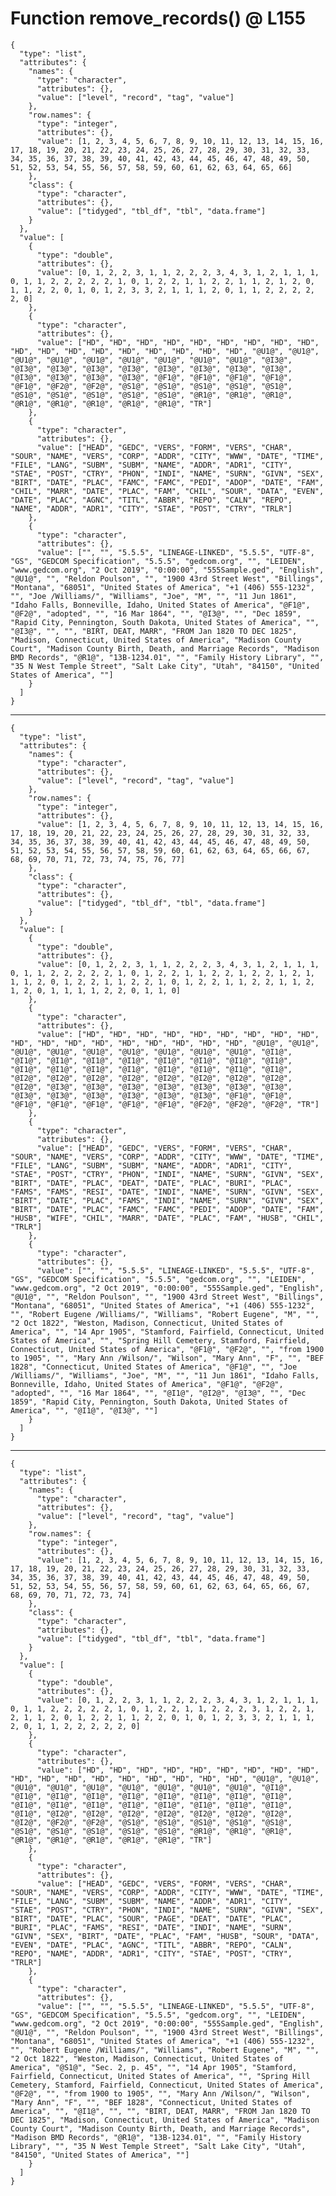 # Function remove_records() @ L155

    {
      "type": "list",
      "attributes": {
        "names": {
          "type": "character",
          "attributes": {},
          "value": ["level", "record", "tag", "value"]
        },
        "row.names": {
          "type": "integer",
          "attributes": {},
          "value": [1, 2, 3, 4, 5, 6, 7, 8, 9, 10, 11, 12, 13, 14, 15, 16, 17, 18, 19, 20, 21, 22, 23, 24, 25, 26, 27, 28, 29, 30, 31, 32, 33, 34, 35, 36, 37, 38, 39, 40, 41, 42, 43, 44, 45, 46, 47, 48, 49, 50, 51, 52, 53, 54, 55, 56, 57, 58, 59, 60, 61, 62, 63, 64, 65, 66]
        },
        "class": {
          "type": "character",
          "attributes": {},
          "value": ["tidyged", "tbl_df", "tbl", "data.frame"]
        }
      },
      "value": [
        {
          "type": "double",
          "attributes": {},
          "value": [0, 1, 2, 2, 3, 1, 1, 2, 2, 2, 3, 4, 3, 1, 2, 1, 1, 1, 0, 1, 1, 2, 2, 2, 2, 2, 1, 0, 1, 2, 2, 1, 1, 2, 2, 1, 1, 2, 1, 2, 0, 1, 1, 2, 2, 0, 1, 0, 1, 2, 3, 3, 2, 1, 1, 1, 2, 0, 1, 1, 2, 2, 2, 2, 2, 0]
        },
        {
          "type": "character",
          "attributes": {},
          "value": ["HD", "HD", "HD", "HD", "HD", "HD", "HD", "HD", "HD", "HD", "HD", "HD", "HD", "HD", "HD", "HD", "HD", "HD", "@U1@", "@U1@", "@U1@", "@U1@", "@U1@", "@U1@", "@U1@", "@U1@", "@U1@", "@I3@", "@I3@", "@I3@", "@I3@", "@I3@", "@I3@", "@I3@", "@I3@", "@I3@", "@I3@", "@I3@", "@I3@", "@I3@", "@F1@", "@F1@", "@F1@", "@F1@", "@F1@", "@F2@", "@F2@", "@S1@", "@S1@", "@S1@", "@S1@", "@S1@", "@S1@", "@S1@", "@S1@", "@S1@", "@S1@", "@R1@", "@R1@", "@R1@", "@R1@", "@R1@", "@R1@", "@R1@", "@R1@", "TR"]
        },
        {
          "type": "character",
          "attributes": {},
          "value": ["HEAD", "GEDC", "VERS", "FORM", "VERS", "CHAR", "SOUR", "NAME", "VERS", "CORP", "ADDR", "CITY", "WWW", "DATE", "TIME", "FILE", "LANG", "SUBM", "SUBM", "NAME", "ADDR", "ADR1", "CITY", "STAE", "POST", "CTRY", "PHON", "INDI", "NAME", "SURN", "GIVN", "SEX", "BIRT", "DATE", "PLAC", "FAMC", "FAMC", "PEDI", "ADOP", "DATE", "FAM", "CHIL", "MARR", "DATE", "PLAC", "FAM", "CHIL", "SOUR", "DATA", "EVEN", "DATE", "PLAC", "AGNC", "TITL", "ABBR", "REPO", "CALN", "REPO", "NAME", "ADDR", "ADR1", "CITY", "STAE", "POST", "CTRY", "TRLR"]
        },
        {
          "type": "character",
          "attributes": {},
          "value": ["", "", "5.5.5", "LINEAGE-LINKED", "5.5.5", "UTF-8", "GS", "GEDCOM Specification", "5.5.5", "gedcom.org", "", "LEIDEN", "www.gedcom.org", "2 Oct 2019", "0:00:00", "555Sample.ged", "English", "@U1@", "", "Reldon Poulson", "", "1900 43rd Street West", "Billings", "Montana", "68051", "United States of America", "+1 (406) 555-1232", "", "Joe /Williams/", "Williams", "Joe", "M", "", "11 Jun 1861", "Idaho Falls, Bonneville, Idaho, United States of America", "@F1@", "@F2@", "adopted", "", "16 Mar 1864", "", "@I3@", "", "Dec 1859", "Rapid City, Pennington, South Dakota, United States of America", "", "@I3@", "", "", "BIRT, DEAT, MARR", "FROM Jan 1820 TO DEC 1825", "Madison, Connecticut, United States of America", "Madison County Court", "Madison County Birth, Death, and Marriage Records", "Madison BMD Records", "@R1@", "13B-1234.01", "", "Family History Library", "", "35 N West Temple Street", "Salt Lake City", "Utah", "84150", "United States of America", ""]
        }
      ]
    }

---

    {
      "type": "list",
      "attributes": {
        "names": {
          "type": "character",
          "attributes": {},
          "value": ["level", "record", "tag", "value"]
        },
        "row.names": {
          "type": "integer",
          "attributes": {},
          "value": [1, 2, 3, 4, 5, 6, 7, 8, 9, 10, 11, 12, 13, 14, 15, 16, 17, 18, 19, 20, 21, 22, 23, 24, 25, 26, 27, 28, 29, 30, 31, 32, 33, 34, 35, 36, 37, 38, 39, 40, 41, 42, 43, 44, 45, 46, 47, 48, 49, 50, 51, 52, 53, 54, 55, 56, 57, 58, 59, 60, 61, 62, 63, 64, 65, 66, 67, 68, 69, 70, 71, 72, 73, 74, 75, 76, 77]
        },
        "class": {
          "type": "character",
          "attributes": {},
          "value": ["tidyged", "tbl_df", "tbl", "data.frame"]
        }
      },
      "value": [
        {
          "type": "double",
          "attributes": {},
          "value": [0, 1, 2, 2, 3, 1, 1, 2, 2, 2, 3, 4, 3, 1, 2, 1, 1, 1, 0, 1, 1, 2, 2, 2, 2, 2, 1, 0, 1, 2, 2, 1, 1, 2, 2, 1, 2, 2, 1, 2, 1, 1, 1, 2, 0, 1, 2, 2, 1, 1, 2, 2, 1, 0, 1, 2, 2, 1, 1, 2, 2, 1, 1, 2, 1, 2, 0, 1, 1, 1, 1, 2, 2, 0, 1, 1, 0]
        },
        {
          "type": "character",
          "attributes": {},
          "value": ["HD", "HD", "HD", "HD", "HD", "HD", "HD", "HD", "HD", "HD", "HD", "HD", "HD", "HD", "HD", "HD", "HD", "HD", "@U1@", "@U1@", "@U1@", "@U1@", "@U1@", "@U1@", "@U1@", "@U1@", "@U1@", "@I1@", "@I1@", "@I1@", "@I1@", "@I1@", "@I1@", "@I1@", "@I1@", "@I1@", "@I1@", "@I1@", "@I1@", "@I1@", "@I1@", "@I1@", "@I1@", "@I1@", "@I2@", "@I2@", "@I2@", "@I2@", "@I2@", "@I2@", "@I2@", "@I2@", "@I2@", "@I3@", "@I3@", "@I3@", "@I3@", "@I3@", "@I3@", "@I3@", "@I3@", "@I3@", "@I3@", "@I3@", "@I3@", "@I3@", "@F1@", "@F1@", "@F1@", "@F1@", "@F1@", "@F1@", "@F1@", "@F2@", "@F2@", "@F2@", "TR"]
        },
        {
          "type": "character",
          "attributes": {},
          "value": ["HEAD", "GEDC", "VERS", "FORM", "VERS", "CHAR", "SOUR", "NAME", "VERS", "CORP", "ADDR", "CITY", "WWW", "DATE", "TIME", "FILE", "LANG", "SUBM", "SUBM", "NAME", "ADDR", "ADR1", "CITY", "STAE", "POST", "CTRY", "PHON", "INDI", "NAME", "SURN", "GIVN", "SEX", "BIRT", "DATE", "PLAC", "DEAT", "DATE", "PLAC", "BURI", "PLAC", "FAMS", "FAMS", "RESI", "DATE", "INDI", "NAME", "SURN", "GIVN", "SEX", "BIRT", "DATE", "PLAC", "FAMS", "INDI", "NAME", "SURN", "GIVN", "SEX", "BIRT", "DATE", "PLAC", "FAMC", "FAMC", "PEDI", "ADOP", "DATE", "FAM", "HUSB", "WIFE", "CHIL", "MARR", "DATE", "PLAC", "FAM", "HUSB", "CHIL", "TRLR"]
        },
        {
          "type": "character",
          "attributes": {},
          "value": ["", "", "5.5.5", "LINEAGE-LINKED", "5.5.5", "UTF-8", "GS", "GEDCOM Specification", "5.5.5", "gedcom.org", "", "LEIDEN", "www.gedcom.org", "2 Oct 2019", "0:00:00", "555Sample.ged", "English", "@U1@", "", "Reldon Poulson", "", "1900 43rd Street West", "Billings", "Montana", "68051", "United States of America", "+1 (406) 555-1232", "", "Robert Eugene /Williams/", "Williams", "Robert Eugene", "M", "", "2 Oct 1822", "Weston, Madison, Connecticut, United States of America", "", "14 Apr 1905", "Stamford, Fairfield, Connecticut, United States of America", "", "Spring Hill Cemetery, Stamford, Fairfield, Connecticut, United States of America", "@F1@", "@F2@", "", "from 1900 to 1905", "", "Mary Ann /Wilson/", "Wilson", "Mary Ann", "F", "", "BEF 1828", "Connecticut, United States of America", "@F1@", "", "Joe /Williams/", "Williams", "Joe", "M", "", "11 Jun 1861", "Idaho Falls, Bonneville, Idaho, United States of America", "@F1@", "@F2@", "adopted", "", "16 Mar 1864", "", "@I1@", "@I2@", "@I3@", "", "Dec 1859", "Rapid City, Pennington, South Dakota, United States of America", "", "@I1@", "@I3@", ""]
        }
      ]
    }

---

    {
      "type": "list",
      "attributes": {
        "names": {
          "type": "character",
          "attributes": {},
          "value": ["level", "record", "tag", "value"]
        },
        "row.names": {
          "type": "integer",
          "attributes": {},
          "value": [1, 2, 3, 4, 5, 6, 7, 8, 9, 10, 11, 12, 13, 14, 15, 16, 17, 18, 19, 20, 21, 22, 23, 24, 25, 26, 27, 28, 29, 30, 31, 32, 33, 34, 35, 36, 37, 38, 39, 40, 41, 42, 43, 44, 45, 46, 47, 48, 49, 50, 51, 52, 53, 54, 55, 56, 57, 58, 59, 60, 61, 62, 63, 64, 65, 66, 67, 68, 69, 70, 71, 72, 73, 74]
        },
        "class": {
          "type": "character",
          "attributes": {},
          "value": ["tidyged", "tbl_df", "tbl", "data.frame"]
        }
      },
      "value": [
        {
          "type": "double",
          "attributes": {},
          "value": [0, 1, 2, 2, 3, 1, 1, 2, 2, 2, 3, 4, 3, 1, 2, 1, 1, 1, 0, 1, 1, 2, 2, 2, 2, 2, 1, 0, 1, 2, 2, 1, 1, 2, 2, 2, 3, 1, 2, 2, 1, 2, 1, 1, 2, 0, 1, 2, 2, 1, 1, 2, 2, 0, 1, 0, 1, 2, 3, 3, 2, 1, 1, 1, 2, 0, 1, 1, 2, 2, 2, 2, 2, 0]
        },
        {
          "type": "character",
          "attributes": {},
          "value": ["HD", "HD", "HD", "HD", "HD", "HD", "HD", "HD", "HD", "HD", "HD", "HD", "HD", "HD", "HD", "HD", "HD", "HD", "@U1@", "@U1@", "@U1@", "@U1@", "@U1@", "@U1@", "@U1@", "@U1@", "@U1@", "@I1@", "@I1@", "@I1@", "@I1@", "@I1@", "@I1@", "@I1@", "@I1@", "@I1@", "@I1@", "@I1@", "@I1@", "@I1@", "@I1@", "@I1@", "@I1@", "@I1@", "@I1@", "@I2@", "@I2@", "@I2@", "@I2@", "@I2@", "@I2@", "@I2@", "@I2@", "@F2@", "@F2@", "@S1@", "@S1@", "@S1@", "@S1@", "@S1@", "@S1@", "@S1@", "@S1@", "@S1@", "@S1@", "@R1@", "@R1@", "@R1@", "@R1@", "@R1@", "@R1@", "@R1@", "@R1@", "TR"]
        },
        {
          "type": "character",
          "attributes": {},
          "value": ["HEAD", "GEDC", "VERS", "FORM", "VERS", "CHAR", "SOUR", "NAME", "VERS", "CORP", "ADDR", "CITY", "WWW", "DATE", "TIME", "FILE", "LANG", "SUBM", "SUBM", "NAME", "ADDR", "ADR1", "CITY", "STAE", "POST", "CTRY", "PHON", "INDI", "NAME", "SURN", "GIVN", "SEX", "BIRT", "DATE", "PLAC", "SOUR", "PAGE", "DEAT", "DATE", "PLAC", "BURI", "PLAC", "FAMS", "RESI", "DATE", "INDI", "NAME", "SURN", "GIVN", "SEX", "BIRT", "DATE", "PLAC", "FAM", "HUSB", "SOUR", "DATA", "EVEN", "DATE", "PLAC", "AGNC", "TITL", "ABBR", "REPO", "CALN", "REPO", "NAME", "ADDR", "ADR1", "CITY", "STAE", "POST", "CTRY", "TRLR"]
        },
        {
          "type": "character",
          "attributes": {},
          "value": ["", "", "5.5.5", "LINEAGE-LINKED", "5.5.5", "UTF-8", "GS", "GEDCOM Specification", "5.5.5", "gedcom.org", "", "LEIDEN", "www.gedcom.org", "2 Oct 2019", "0:00:00", "555Sample.ged", "English", "@U1@", "", "Reldon Poulson", "", "1900 43rd Street West", "Billings", "Montana", "68051", "United States of America", "+1 (406) 555-1232", "", "Robert Eugene /Williams/", "Williams", "Robert Eugene", "M", "", "2 Oct 1822", "Weston, Madison, Connecticut, United States of America", "@S1@", "Sec. 2, p. 45", "", "14 Apr 1905", "Stamford, Fairfield, Connecticut, United States of America", "", "Spring Hill Cemetery, Stamford, Fairfield, Connecticut, United States of America", "@F2@", "", "from 1900 to 1905", "", "Mary Ann /Wilson/", "Wilson", "Mary Ann", "F", "", "BEF 1828", "Connecticut, United States of America", "", "@I1@", "", "", "BIRT, DEAT, MARR", "FROM Jan 1820 TO DEC 1825", "Madison, Connecticut, United States of America", "Madison County Court", "Madison County Birth, Death, and Marriage Records", "Madison BMD Records", "@R1@", "13B-1234.01", "", "Family History Library", "", "35 N West Temple Street", "Salt Lake City", "Utah", "84150", "United States of America", ""]
        }
      ]
    }

